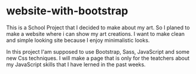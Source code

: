 # website-with-bootstrap

This is a School Project that I decided to make about my art. 
So I planed to make a website where i can show my art creations. I want to make clean and simple looking site because I enjoy minimalistic looks.

In this project I'am supposed to use Bootstrap, Sass, JavaScript and some new Css techniques. 
I will make a page that is only for the teatchers about my JavaScript skills that I have lerned in the past weeks.
